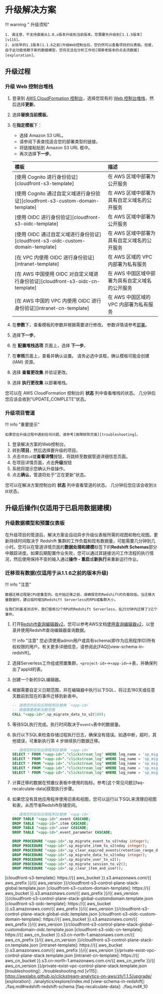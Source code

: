 # 升级解决方案

!!! warning " 升级须知"

    1. 请注意，不支持直接从1.0.x版本升级到当前版本。您需要先升级到[1.1.5版本][v115]。
    2. 从较早的1.1版本(1.1.6之前)升级Web控制台后，您仍然可以查看项目的仪表板。但是，由于此功能依赖于新的数据模型，您将无法在分析工作坊[探索老版本的点击流数据][exploration]。

## 升级过程

### 升级 Web 控制台堆栈

1. 登录到 [AWS CloudFormation 控制台][cloudformation]，选择您现有的 [Web 控制台堆栈][console-stack]，然后选择**更新**。
2. 选择**替换当前模板**。
3. 在**指定模板**下：
     - 选择 Amazon S3 URL。
     - 请参阅下表查找适合您的部署类型的链接。
     - 将链接粘贴到 Amazon S3 URL 框中。
     - 再次选择**下一步**。

    | 模板      | 描述                          |
    | :---------- | :----------------------------------- |
    | [使用 Cognito 进行身份验证][cloudfront-s3-template]     | 在 AWS 区域中部署为公开服务  |
    | [使用 Cognito 通过自定义域进行身份验证][cloudfront-s3-custom-domain-template]     | 在 AWS 区域中部署为具有自定义域名的公开服务  |
    | [使用 OIDC 进行身份验证][cloudfront-s3-oidc-template]   | 在 AWS 区域中部署为公开服务 |
    | [使用 OIDC 通过自定义域进行身份验证][cloudfront-s3-oidc-custom-domain-template]    | 在 AWS 区域中部署为具有自定义域名的公开服务  |
    | [在 VPC 内使用 OIDC 进行身份验证][intranet-template]   | 在 AWS 区域的 VPC 内部署为私有服务  |
    | [在 AWS 中国使用 OIDC 对自定义域进行身份验证][cloudfront-s3-oidc-cn-template]    | 在 AWS 中国区域中部署为具有自定义域名的公开服务 |
    | [在 AWS 中国的 VPC 内使用 OIDC 进行身份验证][intranet-cn-template]   | 在 AWS 中国区域的 VPC 内部署为私有服务  |

4. 在**参数**下，查看模板的参数并根据需要进行修改。 参数详情请参考[部署][console-stack]。
5. 选择**下一步**。
6. 在 **配置堆栈选项** 页面上，选择 **下一步**。
7. 在**审核**页面上，查看并确认设置。 请务必选中该框，确认模板可能会创建 (IAM) 资源。
8. 选择 **查看更改集** 并验证更改。
9. 选择 **执行更改集** 以部署堆栈。

您可以在 AWS CloudFormation 控制台的 **状态** 列中查看堆栈的状态。 几分钟后您应该会收到“UPDATE_COMPLETE”状态。

### 升级项目管道

!!! info "重要提示"

    如果您在升级过程中遇到任何问题，请参考[故障排除页面][troubleshooting]。

1. 登录解决方案的Web控制台。
2. 转到**项目**，然后选择要升级的项目。
3. 点击`项目id`或**查看详情**按钮，将跳转至数据管道详细信息页面。
4. 在项目详情页面，点击**升级**按钮
5. 系统将提示您确认升级操作。
6. 点击**确认**，管道将处于“正在更新”状态。

您可以在解决方案控制台的 **状态** 列中查看管道的状态。 几分钟后您应该会收到`活跃`状态。

## 升级后操作(仅适用于已启用数据建模)

### 升级数据模型和预置仪表板

在升级项目的管道后，解决方案会自动异步升级仪表板所需的视图和物化视图。更新持续时间取决于 Redshift 集群的工作负载和现有数据量，可能需要几分钟到几小时。您可以在管道详情页面的**数据处理和建模**标签下的**Redshift Schemas**部分中跟踪进度。如果后期配置作业失败，您可以通过其链接访问工作流程的执行情况，然后使用保持不变的输入通过**操作 - 重启**或**新执行**来重新运行作业。

### 迁移现有数据(仅适用于从1.1.6之前的版本升级)

!!! info "注意"

    数据迁移过程是CPU密集型的。在开始迁移之前，请确保您的Redshift的负载较低。当迁移大量数据时，建议临时增加Redshift Serverless的RPU或集群大小。

    在我们的基准测试中，我们使用32个RPU的Redshift Serverless，在25分钟内迁移了1亿个事件。

1. 打开[Redshift查询编辑器v2][query-editor]。您可以参考AWS文档[使用查询编辑器v2][working-with-query-editor]，以登录并使用Redshift查询编辑器查询数据。

    !!! info "注意"
        您必须使用admin用户或具有schema(即作为应用程序ID)所有权权限的用户。有关更多详细信息，请参阅此[FAQ][view-schema-in-redshift]。

2. 选择Serverless工作组或预置集群，`<project-id>`->`<app-id>`->表，并确保列出了appId的表。

3. 创建一个新的SQL编辑器。

4. 根据需要自定义日期范围，并在编辑器中执行以下SQL，将过去180天或任意天数前到现在的事件迁移到新表中。

    ```sql
    -- 请用您的实际应用程序ID替换 `<app-id>`
    -- 根据需要更新天数范围
    CALL "<app-id>".sp_migrate_data_to_v2(180);
    ```

5. 等待SQL执行完成。执行时间取决于`events`表中的数据量。

6. 执行以下SQL来检查存储过程执行日志，确保没有错误。如遇中断，超时，其他错误，可重新执行第 4 步继续执行数据迁移。

    ```sql
    -- 请用您的实际应用程序ID替换 `<app-id>`
    SELECT * FROM "<app-id>"."clickstream_log" WHERE log_name = 'sp_migrate_event_to_v2' ORDER BY log_date DESC;
    SELECT * FROM "<app-id>"."clickstream_log" WHERE log_name = 'sp_migrate_user_to_v2' ORDER BY log_date DESC;
    SELECT * FROM "<app-id>"."clickstream_log" WHERE log_name = 'sp_migrate_item_to_v2' ORDER BY log_date DESC;
    SELECT * FROM "<app-id>"."clickstream_log" WHERE log_name = 'sp_migrate_session_to_v2' ORDER BY log_date DESC;
    SELECT * FROM "<app-id>"."clickstream_log" WHERE log_name = 'sp_migrate_data_to_v2' ORDER BY log_date DESC;
    ```

7. 计算迁移的数据在预置仪表板中使用的指标。参考[这个常见问题][faq-recalculate-data]获取执行步骤。

8. 如果您没有其他应用程序使用旧表和视图，您可以运行以下SQL来清理旧视图和表，从而节省Redshift存储空间。

    ```sql
    -- 请用您的实际应用程序ID替换 `<app-id>`
    DROP TABLE "<app-id>".event CASCADE;
    DROP TABLE "<app-id>".item CASCADE;
    DROP TABLE "<app-id>".user CASCADE;
    DROP TABLE "<app-id>".event_parameter CASCADE;

    DROP PROCEDURE "<app-id>".sp_migrate_event_to_v2(nday integer);
    DROP PROCEDURE "<app-id>".sp_migrate_item_to_v2(nday integer);
    DROP PROCEDURE "<app-id>".sp_clear_expired_events(retention_range_days integer);
    DROP PROCEDURE "<app-id>".sp_migrate_data_to_v2(nday integer);
    DROP PROCEDURE "<app-id>".sp_migrate_user_to_v2();
    DROP PROCEDURE "<app-id>".sp_migrate_session_to_v2();
    DROP PROCEDURE "<app-id>".sp_clear_item_and_user();
    ```        

[quicksight-assets-export]: https://docs.aws.amazon.com/quicksight/latest/developerguide/assetbundle-export.html
[cloudformation]: https://console.aws.amazon.com/cloudfromation/
[console-stack]: ./deployment/index.md
[query-editor]: https://aws.amazon.com/redshift/query-editor-v2/
[working-with-query-editor]: https://docs.aws.amazon.com/redshift/latest/mgmt/query-editor-v2-using.html
[cloudfront-s3-template]: https://{{ aws_bucket }}.s3.amazonaws.com/{{ aws_prefix }}/{{ aws_version }}/cloudfront-s3-control-plane-stack-global.template.json
[cloudfront-s3-custom-domain-template]: https://{{ aws_bucket }}.s3.amazonaws.com/{{ aws_prefix }}/{{ aws_version }}/cloudfront-s3-control-plane-stack-global-customdomain.template.json
[cloudfront-s3-oidc-template]: https://{{ aws_bucket }}.s3.amazonaws.com/{{ aws_prefix }}/{{ aws_version }}/cloudfront-s3-control-plane-stack-global-oidc.template.json
[cloudfront-s3-oidc-custom-domain-template]: https://{{ aws_bucket }}.s3.amazonaws.com/{{ aws_prefix }}/{{ aws_version }}/cloudfront-s3-control-plane-stack-global-customdomain-oidc.template.json
[cloudfront-s3-oidc-cn-template]: https://{{ aws_cn_bucket }}.s3.cn-north-1.amazonaws.com.cn/{{ aws_cn_prefix }}/{{ aws_cn_version }}/cloudfront-s3-control-plane-stack-cn.template.json
[intranet-template]: https://{{ aws_bucket }}.s3.amazonaws.com/{{ aws_prefix }}/{{ aws_version }}/private-exist-vpc-control-plane-stack.template.json
[intranet-cn-template]: https://{{ aws_cn_bucket }}.s3.cn-north-1.amazonaws.com.cn/{{ aws_cn_prefix }}/{{ aws_cn_version }}/private-exist-vpc-control-plane-stack.template.json
[troubleshooting]: ./troubleshooting.md
[v115]: https://awslabs.github.io/clickstream-analytics-on-aws/zh/1.1.5/upgrade/
[exploration]: ./analytics/explore/index.md
[view-schema-in-redshift]: ./faq.md#redshift-redshift-schema
[faq-recalculate-data]: ./faq.md#_10